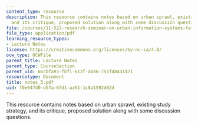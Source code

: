 ```yaml
---
content_type: resource
description: This resource contains notes based on urban sprawl, existing study strategy,
  and its critique, proposed solution along with some discussion questions.
file: /courses/11-522-research-seminar-on-urban-information-systems-fall-2005/f0e947d0d57a6fd1aa611c8a1592d82d_notes_5.pdf
file_type: application/pdf
learning_resource_types:
- Lecture Notes
license: https://creativecommons.org/licenses/by-nc-sa/4.0/
ocw_type: OCWFile
parent_title: Lecture Notes
parent_type: CourseSection
parent_uid: 66cbfa93-fbf1-612f-ab86-751f48431471
resourcetype: Document
title: notes_5.pdf
uid: f0e947d0-d57a-6fd1-aa61-1c8a1592d82d
---
```

This resource contains notes based on urban sprawl, existing study strategy, and its critique, proposed solution along with some discussion questions.